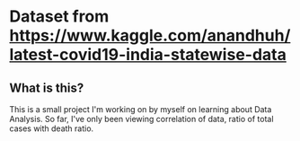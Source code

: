 # Dataset from https://www.kaggle.com/anandhuh/latest-covid19-india-statewise-data

## What is this?
This is a small project I'm working on by myself on learning about Data Analysis. So far, I've only been viewing correlation of data, ratio of total cases with death ratio. 
